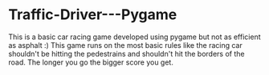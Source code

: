 # Traffic-Driver---Pygame
This is a basic car racing game developed using pygame but not as efficient as asphalt :)
This game runs on the most basic rules like the racing car shouldn't be hitting the pedestrains and shouldn't hit the borders of the road.
The longer you go the bigger score you get.
